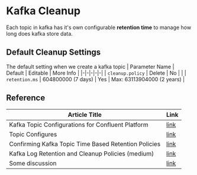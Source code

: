 # Kafka Cleanup
Each topic in kafka has it's own configurable **retention time** to manage how long does kafka store data.

## Default Cleanup Settings 
The default setting when we create a kafka topic
| Parameter Name |	Default | Editable | More Info |
|-|-|-|-|-|
| `cleanup.policy` |	Delete    | No | |
| `retention.ms` |  604800000 (7 days) | Yes | Max: 63113904000 (2 years) |

## Reference
| Article Title | Link |
|-|-|
| Kafka Topic Configurations for Confluent Platform | [link](https://docs.confluent.io/platform/current/installation/configuration/topic-configs.html)|
| Topic Configures | [link](https://docs.confluent.io/cloud/current/client-apps/topics/manage.html)|
| Confirming Kafka Topic Time Based Retention Policies | [link](https://digitalis.io/blog/kafka/kafka-topic-time-based-retention-policies/) |
| Kafka Log Retention and Cleanup Policies (medium) | [link](https://medium.com/@sunny_81705/kafka-log-retention-and-cleanup-policies-c8d9cb7e09f8) |  
| Some discussion | [link](https://stackoverflow.com/questions/64306954/why-kafka-topic-queue-does-not-get-empty-when-messages-was-taken-by-consumer) |
